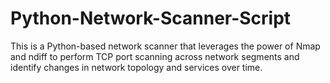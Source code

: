 # Python-Network-Scanner-Script
This is a Python-based network scanner that leverages the power of Nmap and ndiff to perform TCP port scanning across network segments and identify changes in network topology and services over time.
